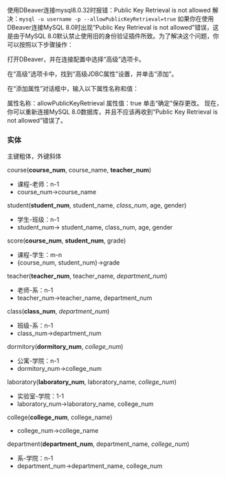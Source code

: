 使用DBeaver连接mysql8.0.32时报错：Public Key Retrieval is not allowed
解决：`mysql -u username -p --allowPublicKeyRetrieval=true`
如果你在使用DBeaver连接MySQL 8.0时出现“Public Key Retrieval is not allowed”错误，这是由于MySQL 8.0默认禁止使用旧的身份验证插件所致。为了解决这个问题，你可以按照以下步骤操作：

打开DBeaver，并在连接配置中选择“高级”选项卡。

在“高级”选项卡中，找到“高级JDBC属性”设置，并单击“添加”。

在“添加属性”对话框中，输入以下属性名称和值：

属性名称：allowPublicKeyRetrieval
属性值：true
单击“确定”保存更改。
现在，你可以重新连接MySQL 8.0数据库，并且不应该再收到“Public Key Retrieval is not allowed”错误了。



### 实体

主键粗体，外键斜体

course(**course_num**, course_name, **teacher_num**)

- 课程-老师：n-1
- course_num->course_name

student(**student_num**, student_name, *class_num*, age, gender)

- 学生-班级：n-1
- student_num-> student_name, class_num, age, gender

score(**course_num**, **student_num**, grade)

- 课程-学生：m-n
- {course_num, student_num}->grade

teacher(**teacher_num**, teacher_name, *department_num*)

- 老师-系：n-1
- teacher_num->teacher_name, department_num

class(**class_num**, *department_num*)

- 班级-系：n-1
- class_num->department_num

dormitory(**dormitory_num**, *college_num*)

- 公寓-学院：n-1
- dormitory_num->college_num

laboratory(**laboratory_num**, laboratory_name, *college_num*)

- 实验室-学院：1-1
- laboratory_num->laboratory_name, college_num

college(**college_num**, college_name)

- college_num->college_name

department(**department_num**, department_name, *college_num*)

- 系-学院：n-1
- department_num->department_name, college_num
